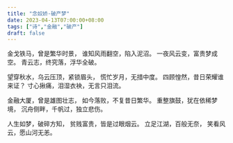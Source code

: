 ```yaml
---
title: "念奴娇·破产梦"
date: 2023-04-13T07:00:00+08:00
tags: ["诗","金融","破产"]
draft: false
---
```


金戈铁马，曾是繁华时景，
谁知风雨翻空，陷入泥沼。
一夜风云变，富贵梦成空。
青云志，终究落，浮华全破。

望穿秋水，乌云压顶，紧锁眉头，
慌忙岁月，无措中度。
四顾惶然，昔日荣耀谁来证？
寸心揪痛，泪湿衣袂，无言只泪流。

金融大厦，曾是雄图壮志，
如今落败，不复昔日繁华。
重整旗鼓，犹在依稀梦境，
沉舟侧畔，千帆过，独立悲伤。

人生如梦，破碎方知，
贫贱富贵，皆是过眼烟云。
立足江湖，百般无奈，
笑看风云，愿山河无恙。